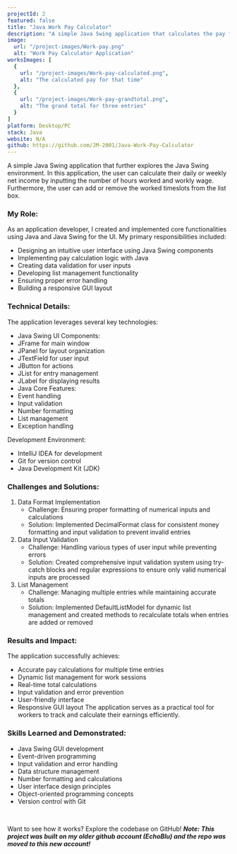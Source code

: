 ```yaml
---
projectId: 2
featured: false
title: "Java Work Pay Calculator"
description: "A simple Java Swing application that calculates the pay for a worker based on the number of hours worked and the hourly rate. Users can input the number of hours worked and the hourly rate and the application will display the total pay for the worker."
image:
  url: "/project-images/Work-pay.png"
  alt: "Work Pay Calculator Application"
worksImages: [
  {
    url: "/project-images/Work-pay-calculated.png",
    alt: "The calculated pay for that time"
  }, 
  {
    url: "/project-images/Work-pay-grandtotal.png",
    alt: "The grand total for three entries"
  }
]
platform: Desktop/PC
stack: Java
website: N/A
github: https://github.com/JM-2001/Java-Work-Pay-Calculator
---
```


A simple Java Swing application that further explores the Java Swing environment. In this application, the user can calculate their daily or weekly net income by inputting the number of hours worked and workly wage. Furthermore, the user can add or remove the worked timeslots from the list box.

### My Role:
As an application developer, I created and implemented core functionalities using Java and Java Swing for the UI. My primary responsibilities included:
- Designing an intuitive user interface using Java Swing components
- Implementing pay calculation logic with Java
- Creating data validation for user inputs
- Developing list management functionality
- Ensuring proper error handling
- Building a responsive GUI layout

### Technical Details:
The application leverages several key technologies:
- Java Swing UI Components:
 - JFrame for main window
 - JPanel for layout organization
 - JTextField for user input
 - JButton for actions
 - JList for entry management
 - JLabel for displaying results
- Java Core Features:
 - Event handling
 - Input validation
 - Number formatting
 - List management
 - Exception handling

Development Environment:
- IntelliJ IDEA for development
- Git for version control
- Java Development Kit (JDK)

<div class="md-chall-div">

### Challenges and Solutions:

<ol>
 <li>
   Data Format Implementation
   <ul>
     <li>Challenge: Ensuring proper formatting of numerical inputs and calculations</li>
     <li>Solution: Implemented DecimalFormat class for consistent money formatting and input validation to prevent invalid entries</li>
   </ul>
 </li>
 <li>
   Data Input Validation
   <ul>
     <li>Challenge: Handling various types of user input while preventing errors</li>
     <li>Solution: Created comprehensive input validation system using try-catch blocks and regular expressions to ensure only valid numerical inputs are processed</li>
   </ul>
 </li>
 <li>
   List Management
   <ul>
     <li>Challenge: Managing multiple entries while maintaining accurate totals</li>
     <li>Solution: Implemented DefaultListModel for dynamic list management and created methods to recalculate totals when entries are added or removed</li>
   </ul>
 </li>
</ol>

</div>

### Results and Impact:
The application successfully achieves:
- Accurate pay calculations for multiple time entries
- Dynamic list management for work sessions
- Real-time total calculations
- Input validation and error prevention
- User-friendly interface
- Responsive GUI layout
The application serves as a practical tool for workers to track and calculate their earnings efficiently.

### Skills Learned and Demonstrated:
- Java Swing GUI development
- Event-driven programming
- Input validation and error handling
- Data structure management
- Number formatting and calculations
- User interface design principles
- Object-oriented programming concepts
- Version control with Git

<br>

Want to see how it works? Explore the codebase on GitHub! ***Note: This project was built on my older github account (EchoBlu) and the repo was moved to this new account!***
